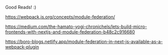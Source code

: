 Good Reads! :)

https://webpack.js.org/concepts/module-federation/

https://medium.com/the-hamato-yogi-chronichels/lets-build-micro-frontends-with-nextjs-and-module-federation-b48c2c916680

https://boro-blogs.netlify.app/module-federation-in-next-js-available-as-a-webpack-plugin




